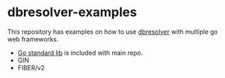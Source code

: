 # dbresolver-examples

This repository has examples on how to use [dbresolver](https://github.com/abiiranathan/dbresolver) with multiple go web frameworks.

- [Go standard lib](https://github.com/abiiranathan/dbresolver/blob/main/main.go) is included with main repo.
- GIN
- FIBER/v2
